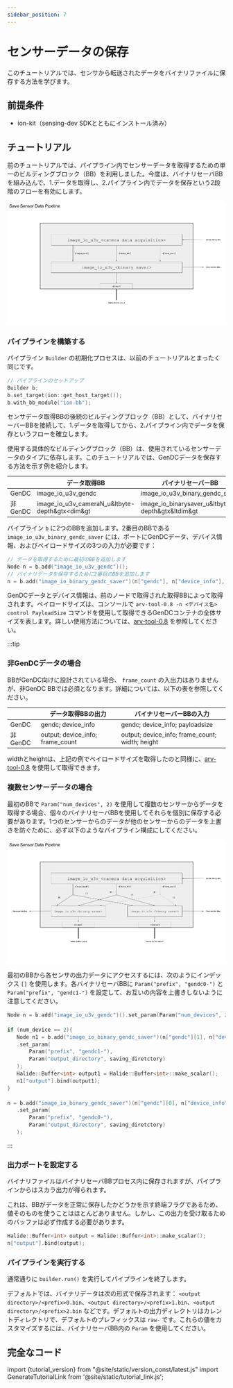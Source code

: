 ```yaml
---
sidebar_position: 7
---
```


# センサーデータの保存

このチュートリアルでは、センサから転送されたデータをバイナリファイルに保存する方法を学びます。

## 前提条件

* ion-kit（sensing-dev SDKとともにインストール済み）

## チュートリアル

前のチュートリアルでは、パイプライン内でセンサーデータを取得するための単一のビルディングブロック（BB）を利用しました。今度は、バイナリセーバBBを組み込んで、1.データを取得し、2.パイプライン内でデータを保存という2段階のフローを有効にします。

![binarysaver-bb-after-data-acquisition-BB](../img/tutorial4-single-sensor.png)

### パイプラインを構築する

パイプライン `Builder` の初期化プロセスは、以前のチュートリアルとまったく同じです。

```c++
// パイプラインのセットアップ
Builder b;
b.set_target(ion::get_host_target());
b.with_bb_module("ion-bb");
```

センサデータ取得BBの後続のビルディングブロック（BB）として、バイナリセーバーBBを接続して、1.データを取得してから、2.パイプライン内でデータを保存というフローを確立します。

使用する具体的なビルディングブロック（BB）は、使用されているセンサーデータのタイプに依存します。このチュートリアルでは、GenDCデータを保存する方法を示す例を紹介します。

|           | データ取得BB                                    | バイナリセーバーBB                               |
|-----------|------------------------------------------------|--------------------------------------------------|
| GenDC     | image_io_u3v_gendc                             | image_io_u3v_binary_gendc_saver                  |
| 非GenDC   | image_io_u3v_cameraN_u&ltbyte-depth&gtx<dim&gt | image_io_binarysaver_u&ltbyte-depth&gtx&ltdim&gt |

パイプライン `b` に2つのBBを追加します。2番目のBBである `image_io_u3v_binary_gendc_saver` には、ポートにGenDCデータ、デバイス情報、およびペイロードサイズの3つの入力が必要です：

```c++
// データを取得するために最初のBBを追加します
Node n = b.add("image_io_u3v_gendc")();
// バイナリデータを保存するために2番目のBBを追加します
n = b.add("image_io_binary_gendc_saver")(n["gendc"], n["device_info"], &payloadsize);
```

GenDCデータとデバイス情報は、前のノードで取得された取得BBによって取得されます。ペイロードサイズは、コンソールで `arv-tool-0.8 -n <デバイス名> control PayloadSize` コマンドを使用して取得できるGenDCコンテナの全体サイズを表します。詳しい使用方法については、[arv-tool-0.8](../../external/aravis/arv-tools) を参照してください。

:::tip

### 非GenDCデータの場合

BBがGenDC向けに設計されている場合、 `frame_count` の入出力はありませんが、非GenDC BBでは必須となります。詳細については、以下の表を参照してください。

|           | データ取得BBの出力                            | バイナリセーバーBBの入力                       |
|-----------|----------------------------------------------|-----------------------------------------------|
| GenDC     | gendc; device_info                           | gendc; device_info; payloadsize               |
| 非GenDC   | output; device_info; frame_count             | output; device_info; frame_count; width; height|

widthとheightは、上記の例でペイロードサイズを取得したのと同様に、[arv-tool-0.8](../../external/aravis/arv-tools) を使用して取得できます。

### 複数センサーデータの場合

最初のBBで `Param("num_devices", 2)` を使用して複数のセンサーからデータを取得する場合、個々のバイナリセーバBBを使用してそれらを個別に保存する必要があります。1つのセンサーからのデータが他のセンサーからのデータを上書きを防ぐために、必ず以下のようなパイプライン構成にしてください。

![binarysaver-bb-after-data-acquisition-BB-multi-sensor](../img/tutorial4-multi-sensor.png)

最初のBBから各センサの出力データにアクセスするには、次のようにインデックス `[]` を使用します。各バイナリセーバBBに `Param("prefix", "gendc0-")` と `Param("prefix", "gendc1-")` を設定して、お互いの内容を上書きしないように注意してください。

```c++
Node n = b.add("image_io_u3v_gendc")().set_param(Param("num_devices", 2),);

if (num_device == 2){
   Node n1 = b.add("image_io_binary_gendc_saver")(n["gendc"][1], n["device_info"][1], &payloadsize)
   .set_param(
       Param("prefix", "gendc1-"),
       Param("output_directory", saving_diretctory)
   );
   Halide::Buffer<int> output1 = Halide::Buffer<int>::make_scalar();
   n1["output"].bind(output1);
}

n = b.add("image_io_binary_gendc_saver")(n["gendc"][0], n["device_info"][0], &payloadsize)
   .set_param(
       Param("prefix", "gendc0-"),
       Param("output_directory", saving_diretctory)
   );
```

:::

### 出力ポートを設定する

バイナリファイルはバイナリセーバBBプロセス内に保存されますが、パイプラインからはスカラ出力が得られます。

これは、BBがデータを正常に保存したかどうかを示す終端フラグであるため、値そのものを使うことはほとんどありません。しかし、この出力を受け取るためのバッファは必ず作成する必要があります。

```c++
Halide::Buffer<int> output = Halide::Buffer<int>::make_scalar();
n["output"].bind(output);
```

### パイプラインを実行する

通常通りに `builder.run()` を実行してパイプラインを終了します。

デフォルトでは、バイナリデータは次の形式で保存されます： `<output directory>/<prefix>0.bin`、`<output directory>/<prefix>1.bin`、`<output directory>/<prefix>2.bin` などです。デフォルトの出力ディレクトリはカレントディレクトリで、デフォルトのプレフィックスは `raw-` です。これらの値をカスタマイズするには、バイナリセーバBB内の `Param` を使用してください。

## 完全なコード

import {tutorial_version} from "@site/static/version_const/latest.js"
import GenerateTutorialLink from '@site/static/tutorial_link.js';

<GenerateTutorialLink language="cpp" tag={tutorial_version} tutorialfile="tutorial4_save_data" />


